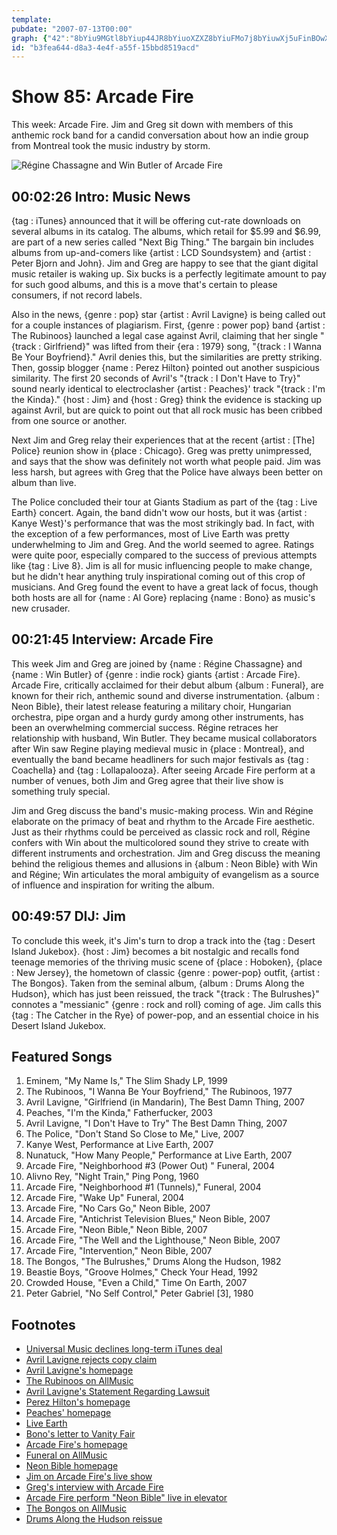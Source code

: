 ```yaml
---
template: 
pubdate: "2007-07-13T00:00"
graph: {"42":"8bYiu9MGtl8bYiup44JR8bYiuoXZXZ8bYiuFMo7j8bYiuwXj5uFinBOwXj5uHUxIXwXj5uFMo7jHUxIXoXZXZp44JRUspKroXZXZoXZXZsSisJUspKrsSisJMOJ5zkHIBCBAy8PBEVtY","109":"XtcZJejzlsejzlstLUuoNdldAXtcZJNdldAtLUuoBMIV1tLUuoGqFBitLUuoqNBnLtLUuoXtcZJtLUuoLpPWbtLUuoO2iegtLUuo","2B9":"X6cfdrz7MBX6cfdv3fDaOaJPdv3fDarz7MBv3fDaOaJPdrz7MB39NT7OaJPdOaJPdw37qxBAJnPOaJPdBCdnpOaJPdBAJnPBCdnp"}
id: "b3fea644-d8a3-4e4f-a55f-15bbd8519acd"
---
```






# Show 85: Arcade Fire

This week: Arcade Fire. Jim and Greg sit down with members of this anthemic rock band for a candid conversation about how an indie group from Montreal took the music industry by storm.

![Régine Chassagne and Win Butler of Arcade Fire](https://static.soundopinions.org/images/2007/ArcadeFire.jpg)



## 00:02:26 Intro: Music News

{tag : iTunes} announced that it will be offering cut-rate downloads on several albums in its catalog. The albums, which retail for $5.99 and $6.99, are part of a new series called "Next Big Thing." The bargain bin includes albums from up-and-comers like {artist : LCD Soundsystem} and {artist : Peter Bjorn and John}. Jim and Greg are happy to see that the giant digital music retailer is waking up. Six bucks is a perfectly legitimate amount to pay for such good albums, and this is a move that's certain to please consumers, if not record labels.

Also in the news, {genre : pop} star {artist : Avril Lavigne} is being called out for a couple instances of plagiarism. First, {genre : power pop} band {artist : The Rubinoos} launched a legal case against Avril, claiming that her single "{track : Girlfriend}" was lifted from their {era : 1979} song, "{track : I Wanna Be Your Boyfriend}." Avril denies this, but the similarities are pretty striking. Then, gossip blogger {name : Perez Hilton} pointed out another suspicious similarity. The first 20 seconds of Avril's "{track : I Don't Have to Try}" sound nearly identical to electroclasher {artist : Peaches}' track "{track : I'm the Kinda}." {host : Jim} and {host : Greg} think the evidence is stacking up against Avril, but are quick to point out that all rock music has been cribbed from one source or another.

Next Jim and Greg relay their experiences that at the recent {artist : [The] Police} reunion show in {place : Chicago}. Greg was pretty unimpressed, and says that the show was definitely not worth what people paid. Jim was less harsh, but agrees with Greg that the Police have always been better on album than live.

The Police concluded their tour at Giants Stadium as part of the {tag : Live Earth} concert. Again, the band didn't wow our hosts, but it was {artist : Kanye West}'s performance that was the most strikingly bad. In fact, with the exception of a few performances, most of Live Earth was pretty underwhelming to Jim and Greg. And the world seemed to agree. Ratings were quite poor, especially compared to the success of previous attempts like {tag : Live 8}. Jim is all for music influencing people to make change, but he didn't hear anything truly inspirational coming out of this crop of musicians. And Greg found the event to have a great lack of focus, though both hosts are all for {name : Al Gore} replacing {name : Bono} as music's new crusader.



## 00:21:45 Interview: Arcade Fire

This week Jim and Greg are joined by {name : Régine Chassagne} and {name : Win Butler} of {genre : indie rock} giants {artist : Arcade Fire}. Arcade Fire, critically acclaimed for their debut album {album : Funeral}, are known for their rich, anthemic sound and diverse instrumentation. {album : Neon Bible}, their latest release featuring a military choir, Hungarian orchestra, pipe organ and a hurdy gurdy among other instruments, has been an overwhelming commercial success. Régine retraces her relationship with husband, Win Butler. They became musical collaborators after Win saw Regine playing medieval music in {place : Montreal}, and eventually the band became headliners for such major festivals as {tag : Coachella} and {tag : Lollapalooza}. After seeing Arcade Fire perform at a number of venues, both Jim and Greg agree that their live show is something truly special.

Jim and Greg discuss the band's music-making process. Win and Régine elaborate on the primacy of beat and rhythm to the Arcade Fire aesthetic. Just as their rhythms could be perceived as classic rock and roll, Régine confers with Win about the multicolored sound they strive to create with different instruments and orchestration. Jim and Greg discuss the meaning behind the religious themes and allusions in {album : Neon Bible} with Win and Régine; Win articulates the moral ambiguity of evangelism as a source of influence and inspiration for writing the album.



## 00:49:57 DIJ: Jim

To conclude this week, it's Jim's turn to drop a track into the {tag : Desert Island Jukebox}. {host : Jim} becomes a bit nostalgic and recalls fond teenage memories of the thriving music scene of {place : Hoboken}, {place : New Jersey}, the hometown of classic {genre : power-pop} outfit, {artist : The Bongos}. Taken from the seminal album, {album : Drums Along the Hudson}, which has just been reissued, the track "{track : The Bulrushes}" connotes a "messianic" {genre : rock and roll} coming of age. Jim calls this {tag : The Catcher in the Rye} of power-pop, and an essential choice in his Desert Island Jukebox.



## Featured Songs

1. Eminem, "My Name Is," The Slim Shady LP, 1999
2. The Rubinoos, "I Wanna Be Your Boyfriend," The Rubinoos, 1977
3. Avril Lavigne, "Girlfriend (in Mandarin), The Best Damn Thing, 2007
4. Peaches, "I'm the Kinda," Fatherfucker, 2003
5. Avril Lavigne, "I Don't Have to Try" The Best Damn Thing, 2007
6. The Police, "Don't Stand So Close to Me," Live, 2007
7. Kanye West, Performance at Live Earth, 2007
8. Nunatuck, "How Many People," Performance at Live Earth, 2007
9. Arcade Fire, "Neighborhood #3 (Power Out) " Funeral, 2004
10. Alivno Rey, "Night Train," Ping Pong, 1960
11. Arcade Fire, "Neighborhood #1 (Tunnels)," Funeral, 2004
12. Arcade Fire, "Wake Up" Funeral, 2004
13. Arcade Fire, "No Cars Go," Neon Bible, 2007
14. Arcade Fire, "Antichrist Television Blues," Neon Bible, 2007
15. Arcade Fire, "Neon Bible," Neon Bible, 2007
16. Arcade Fire, "The Well and the Lighthouse," Neon Bible, 2007
17. Arcade Fire, "Intervention," Neon Bible, 2007
18. The Bongos, "The Bulrushes," Drums Along the Hudson, 1982
19. Beastie Boys, "Groove Holmes," Check Your Head, 1992
20. Crowded House, "Even a Child," Time On Earth, 2007
21. Peter Gabriel, "No Self Control," Peter Gabriel [3], 1980



## Footnotes

- [Universal Music declines long-term iTunes deal](http://www.reuters.com/article/businessNews/idUSN0128300220070702?pageNumber=1&sp=true)
- [Avril Lavigne rejects copy claim](http://news.bbc.co.uk/2/hi/entertainment/6287640.stm)
- [Avril Lavigne's homepage](http://www.avrillavigne.com/)
- [The Rubinoos on AllMusic](http://www.allmusic.com/cg/amg.dll?P=amg&sql=rubinoos&x=0&y=0&opt1=1&sourceid=mozilla-search)
- [Avril Lavigne's Statement Regarding Lawsuit](http://www.prnewswire.com/cgi-bin/stories.pl?ACCT=109&STORY=/www/story/07-06-2007/0004621072&EDATE=)
- [Perez Hilton's homepage](http://www.perezhilton.com/)
- [Peaches' homepage](http://www.peachesrocks.com/)
- [Live Earth](http://www.liveearth.org/)
- [Bono's letter to Vanity Fair](http://www.vanityfair.com/magazine/2007/07/bono200707)
- [Arcade Fire's homepage](http://www.arcadefire.com/)
- [Funeral on AllMusic](http://www.allmusic.com/cg/amg.dll?p=amg&sql=10:kifixqtsldje)
- [Neon Bible homepage](http://www.neonbible.com/readme.html)
- [Jim on Arcade Fire's live show](http://www.jimdero.com/News2007/ArcadeFireII.htm)
- [Greg's interview with Arcade Fire](http://www.popmatters.com/feature/band-of-the-year-an-interview-with-the-arcade-fire/)
- [Arcade Fire perform "Neon Bible" live in elevator](http://www.youtube.com/watch?v=wjxef8AfVQg&mode=related&search=)
- [The Bongos on AllMusic](http://www.allmusic.com/cg/amg.dll?p=amg&sql=11:f9fpxqt5ld6e)
- [Drums Along the Hudson reissue](http://www.amazon.com/Drums-Along-Hudson-Bongos/dp/B000HRME6O/ref=pd_bbs_sr_1/002-7014702-1549641?ie=UTF8&s=music&qid=1184266459&sr=8-1)